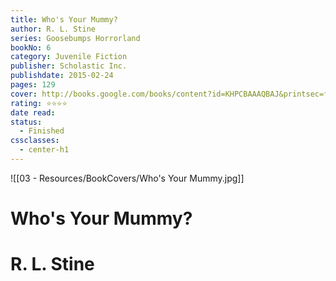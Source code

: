 ```yaml
---
title: Who's Your Mummy?
author: R. L. Stine
series: Goosebumps Horrorland
bookNo: 6
category: Juvenile Fiction
publisher: Scholastic Inc.
publishdate: 2015-02-24
pages: 129
cover: http://books.google.com/books/content?id=KHPCBAAAQBAJ&printsec=frontcover&img=1&zoom=1&edge=curl&source=gbs_api
rating: ⭐⭐⭐⭐
date read: 
status:
  - Finished
cssclasses:
  - center-h1
---
```

![[03 - Resources/BookCovers/Who's Your Mummy.jpg]]
# Who's Your Mummy?
# R. L. Stine